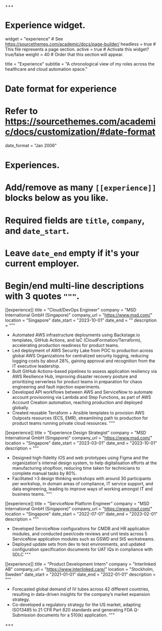 +++
# Experience widget.
widget = "experience"  # See https://sourcethemes.com/academic/docs/page-builder/
headless = true  # This file represents a page section.
active = true  # Activate this widget? true/false
weight = 40  # Order that this section will appear.

title = "Experience"
subtitle = "A chronological view of my roles across the healthcare and cloud automation space."

# Date format for experience
#   Refer to https://sourcethemes.com/academic/docs/customization/#date-format
date_format = "Jan 2006"

# Experiences.
#   Add/remove as many `[[experience]]` blocks below as you like.
#   Required fields are `title`, `company`, and `date_start`.
#   Leave `date_end` empty if it's your current employer.
#   Begin/end multi-line descriptions with 3 quotes `"""`.

[[experience]]
  title = "Cloud/DevOps Engineer"
  company = "MSD International GmbH (Singapore)"
  company_url = "https://www.msd.com/"
  location = "Singapore"
  date_start = "2023-10-01"
  date_end = ""
  description = """
  * Automated AWS infrastructure deployments using Backstage.io templates, GitHub Actions, and IaC (CloudFormation/Terraform), accelerating production readiness for product teams.
  * Led deployment of AWS Security Lake from POC to production across global AWS Organizations for centralized security logging, reducing logging costs by about 28%, gaining approval and recognition from the IT executive leadership.
  * Built GitHub Actions-based pipelines to assess application resiliency via AWS Resilience Hub, improving disaster recovery posture and prioritizing serverless for product teams in preparation for chaos engineering and fault injection experiments.
  * Developed API workflows between AWS and ServiceNow to automate account provisioning via Lambda and Step Functions, as part of AWS Account Creation automation, reaching production and deployed globally.
  * Created reusable Terraform + Ansible templates to provision AWS Outposts resources (ECS, EMR), streamlining path to production for product teams running private cloud resources.
  """

[[experience]]
  title = "Experience Design Strategist"
  company = "MSD International GmbH (Singapore)"
  company_url = "https://www.msd.com/"
  location = "Singapore"
  date_start = "2023-03-01"
  date_end = "2023-10-01"
  description = """
  * Designed high-fidelity iOS and web prototypes using Figma and the organization's internal design system, to help digitalisation efforts at the manufacturing shopfloor, reducing time taken for technicians to complete manual tasks by 80%.
  * Facilitated >3 design thinking workshops with around 30 participants per workshop, in domain areas of compliance, IT service support, and data engineering, leading to improve ways of working amongst IT and business teams.
  """

[[experience]]
  title = "ServiceNow Platform Engineer"
  company = "MSD International GmbH (Singapore)"
  company_url = "https://www.msd.com/"
  location = "Singapore"
  date_start = "2022-07-01"
  date_end = "2023-02-01"
  description = """
  * Developed ServiceNow configurations for CMDB and HR application modules, and conducted peer/code reviews and unit tests across 5 ServiceNow application modules such as GSWD and StS workstreams.
  * Deployed update sets from dev to test environments, and updated configuration specification documents for UAT IQs in compliance with SDLC
  """

[[experience]]
  title = "Product Development Intern"
  company = "Interlinked AB"
  company_url = "https://www.interlinked.care/"
  location = "Stockholm, Sweden"
  date_start = "2021-01-01"
  date_end = "2022-01-01"
  description = """
  * Forecasted global demand of IV tubes across 42 different countries, resulting in data-driven insights for the company’s market expansion strategy. 
  * Co-developed a regulatory strategy for the US market, adapting ISO13485 to 21 CFR Part 820 standards and generating FDA Q-Submission documents for a 510(k) application.
  """
  
+++

